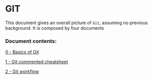 # GIT

This document gives an overall picture of `Git`, assuming no previous background. It is composed by four documents

### Document contents:
[0 - Basics of Git](0-git-basics.md)

[1 - Git commented cheatsheet](1-complete-cheatsheet.md)

[2 - Git workflow](2-git-workflow.md)
